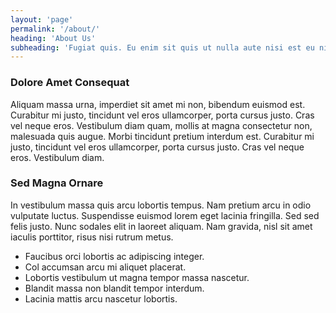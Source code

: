 ```yaml
---
layout: 'page'
permalink: '/about/'
heading: 'About Us'
subheading: 'Fugiat quis. Eu enim sit quis ut nulla aute nisi est eu nisi ut eiusmod fugiat ut in.'
---
```


### Dolore Amet Consequat

Aliquam massa urna, imperdiet sit amet mi non, bibendum euismod est. Curabitur mi justo, tincidunt vel eros ullamcorper, porta cursus justo. Cras vel neque eros. Vestibulum diam quam, mollis at magna consectetur non, malesuada quis augue. Morbi tincidunt pretium interdum est. Curabitur mi justo, tincidunt vel eros ullamcorper, porta cursus justo. Cras vel neque eros. Vestibulum diam.

### Sed Magna Ornare

In vestibulum massa quis arcu lobortis tempus. Nam pretium arcu in odio vulputate luctus. Suspendisse euismod lorem eget lacinia fringilla. Sed sed felis justo. Nunc sodales elit in laoreet aliquam. Nam gravida, nisl sit amet iaculis porttitor, risus nisi rutrum metus.

  * Faucibus orci lobortis ac adipiscing integer.
  * Col accumsan arcu mi aliquet placerat.
  * Lobortis vestibulum ut magna tempor massa nascetur.
  * Blandit massa non blandit tempor interdum.
  * Lacinia mattis arcu nascetur lobortis.
